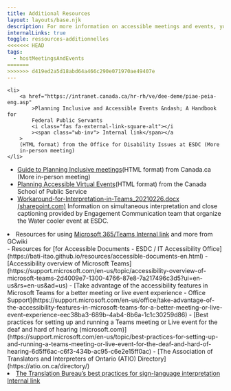 ```yaml
---
title: Additional Resources
layout: layouts/base.njk
description: For more information on accessible meetings and events, you can consult this list of links.
internalLinks: true
toggle: ressources-additionnelles
<<<<<<< HEAD
tags:
  - hostMeetingsAndEvents
=======
>>>>>>> d419ed2a5d18abd64a466c290e071970ae49407e
---
```


    <li>
    	<a href="https://intranet.canada.ca/hr-rh/ve/dee-deme/piae-peia-eng.asp"
    		>Planning Inclusive and Accessible Events &ndash; A Handbook for
    		Federal Public Servants
    		<i class="fas fa-external-link-square-alt"></i
    		><span class="wb-inv"> Internal link</span></a
    	>
    	(HTML format) from the Office for Disability Issues at ESDC (More
    	in-person meeting)
    </li>

- [Guide to Planning Inclusive meetings](https://www.canada.ca/en/employment-social-development/programs/disability/arc/inclusive-meetings.html#h2.1-h3.1)(HTML format) from Canada.ca (More in-person meeting)
- [Planning Accessible Virtual Events](https://www.csps-efpc.gc.ca/Tools/jobaids/access-virtual-events-eng.aspx)(HTML format) from the Canada School of Public Service
- [Workaround-for-Interpretation-in-Teams_20210226.docx (sharepoint.com)](https://014gc.sharepoint.com/:w:/r/sites/CMC-GCC/_layouts/15/Doc.aspx?sourcedoc=%7B454E1503-6718-4AC9-B39F-D4533E6474B3%7D&file=Workaround-for-Interpretation-in-Teams_20210226.docx&action=default&mobileredirect=true&cid=b44d710e-9cf5-4780-a869-06ecac409031) Information on simultaneous interpretation and close captioning provided by Engagement Communication team that organize the Water cooler event at ESDC.
<li>
	Resources for using
	<a href="https://wiki.gccollab.ca/M365/Home/Teams"
		>Microsoft 365/Teams <i class="fas fa-external-link-square-alt"></i
		><span class="wb-inv"> Internal link</span></a
	>
	and more from GCwiki
</li>
- Resources for [for Accessible Documents - ESDC / IT Accessibility Office](https://bati-itao.github.io/resources/accessible-documents-en.html)
- [Accessibility overview of Microsoft Teams](https://support.microsoft.com/en-us/topic/accessibility-overview-of-microsoft-teams-2d4009e7-1300-4766-87e8-7a217496c3d5?ui=en-us&rs=en-us&ad=us)
- [Take advantage of the accessibility features in Microsoft Teams for a better meeting or live event experience - Office Support](https://support.microsoft.com/en-us/office/take-advantage-of-the-accessibility-features-in-microsoft-teams-for-a-better-meeting-or-live-event-experience-eec38ba3-689b-4ab4-8b6a-1c1c30259d86)
- [Best practices for setting up and running a Teams meeting or Live event for the deaf and hard of hearing (microsoft.com)](https://support.microsoft.com/en-us/topic/best-practices-for-setting-up-and-running-a-teams-meeting-or-live-event-for-the-deaf-and-hard-of-hearing-6d5ff6ac-c6f3-434b-ac95-c6e2e15ff0ac)
- [The Association of Translators and Interpreters of Ontario (ATIO) Directory](https://atio.on.ca/directory/)
<li>
	<a
		href="http://gcintranet.tpsgc-pwgsc.gc.ca/bt-tb/interpretation/pratiques-practices-eng.html"
		>The Translation Bureau&rsquo;s best practices for sign-language
		interpretation<i class="fas fa-external-link-square-alt"></i
		><span class="wb-inv"> Internal link</span></a
	>
</li>
